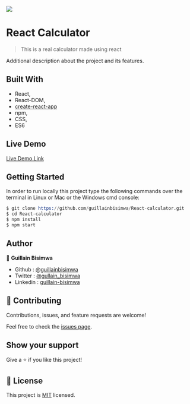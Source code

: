 ![](https://img.shields.io/badge/Microverse-blueviolet)

# React Calculator

> This is a real calculator made using react

Additional description about the project and its features.

## Built With

- React,
- React-DOM,
- [create-react-app](https://github.com/facebook/create-react-app)
- npm,
- CSS,
- ES6

## Live Demo

[Live Demo Link](http://gbisimwa.me/React-calculator/)

## Getting Started

In order to run locally this project type the following commands over the terminal in Linux or Mac or the Windows cmd console:

```s
$ git clone https://github.com/guillainbisimwa/React-calculator.git
$ cd React-calculator
$ npm install
$ npm start

```

## Author

👤 **Guillain Bisimwa**

- Github : [@guillainbisimwa](https://github.com/guillainbisimwa)
- Twitter : [@gullain_bisimwa](https://twitter.com/gullain_bisimwa)
- Linkedin : [guillain-bisimwa](https://www.linkedin.com/in/guillain-bisimwa-8a8b7a7b/)

## 🤝 Contributing

Contributions, issues, and feature requests are welcome!

Feel free to check the [issues page](https://github.com/guillainbisimwa/React-calculator/issues).

## Show your support

Give a ⭐️ if you like this project!

## 📝 License

This project is [MIT](lic.url) licensed.
